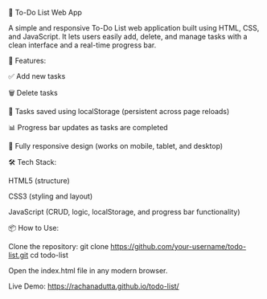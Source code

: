 📝 To-Do List Web App

A simple and responsive To-Do List web application built using HTML, CSS, and JavaScript. It lets users easily add, delete, and manage tasks with a clean interface and a real-time progress bar.

🚀 Features:

✅ Add new tasks

🗑️ Delete tasks

💾 Tasks saved using localStorage (persistent across page reloads)

📊 Progress bar updates as tasks are completed

📱 Fully responsive design (works on mobile, tablet, and desktop)

🛠️ Tech Stack:

HTML5 (structure)

CSS3 (styling and layout)

JavaScript (CRUD, logic, localStorage, and progress bar functionality)

📦 How to Use:

Clone the repository:
git clone https://github.com/your-username/todo-list.git
cd todo-list

Open the index.html file in any modern browser.

Live Demo: https://rachanadutta.github.io/todo-list/

